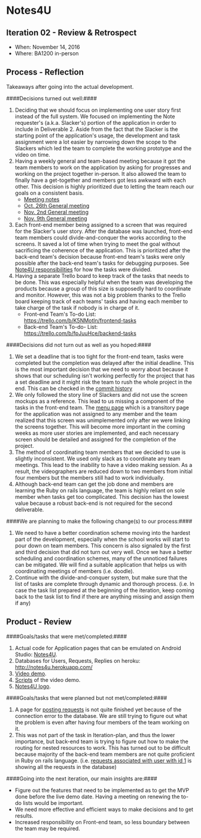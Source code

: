 # Notes4U

## Iteration 02 - Review & Retrospect

 * When: November 14, 2016
 * Where: BA1200 in-person

## Process - Reflection

Takeaways after going into the actual development.

####Decisions turned out well:####

 1. Deciding that we should focus on implementing one user story first instead of the full system. We focused on implementing the Note requester's (a.k.a. Slacker's) portion of the application in order to include in Deliverable 2. Aside from the fact that the Slacker is the starting point of the application's usage, the development and task assignment were a lot easier by narrowing down the scope to the Slackers which led the team to complete the working prototype and the video on time.
 2. Having a weekly general and team-based meeting because it got the team members to work on the application by asking for progresses and working on the project together in-person. It also allowed the team to finally have a get-together and members got less awkward with each other. This decision is highly prioritized due to letting the team reach our goals on a consistent basis.
    * [Meeting notes](https://github.com/csc301-fall-2016/project-team-19/tree/master/meeting_notes)
    * [Oct. 26th General meeting](https://trello.com/b/DNriMWwi/iteration-3-meeting-notes)
    * [Nov. 2nd General meeting](https://trello.com/b/4HBqngjm/iteration-4-meeting-notes)
    * [Nov. 9th General meeting](https://trello.com/b/pA00rNHs/iteration-meeting-5)
 3. Each front-end member being assigned to a screen that was required for the Slacker's user story. After the database was launched, front-end team members could divide-and-conquer the works according to the screens. It saved a lot of time when trying to meet the goal without sacrificing the coherence of the application. This is prioritized after the back-end team's decision because front-end team's tasks were only possible after the back-end team's tasks for debugging purposes. See [Note4U responsibilities](https://github.com/csc301-fall-2016/project-team-19/tree/master/Notes4U) for how the tasks were divided.
 4. Having a separate Trello board to keep track of the tasks that needs to be done. This was especially helpful when the team was developing the products because a group of this size is supposedly hard to coordinate and monitor. However, this was not a big problem thanks to the Trello board keeping track of each teams' tasks and having each member to take charge of the task if nobody is in charge of it.
    * Front-end Team's To-do List: https://trello.com/b/K5NMotln/frontend-tasks
    * Back-end Team's To-do- List: https://trello.com/b/fpJuuHce/backend-tasks




####Decisions did not turn out as well as you hoped:####

 1. We set a deadline that is too tight for the front-end team, tasks were completed but the completion was delayed after the initial deadline. This is the most important decision that we need to worry about because it shows that our scheduling isn't working perfectly for the project that has a set deadline and it might risk the team to rush the whole project in the end. This can be checked in the [commit history](https://github.com/csc301-fall-2016/project-team-19/commits/master)
 2. We only followed the story line of Slackers and did not use the screen mockups as a reference. This lead to us missing a component of the tasks in the front-end team. The [menu page](https://github.com/csc301-fall-2016/project-team-19/blob/master/Notes4U/app/src/main/java/team19/notes4u/MainActivity.java) which is a transitory page for the application was not assigned to any member and the team realized that this screen was unimplemented only after we were linking the screens together. This will become more important in the coming weeks as more user stories are implemented, and each necessary screen should be detailed and assigned for the completion of the project.
 3. The method of coordinating team members that we decided to use is slightly inconsistent. We used only slack as to coordinate any team meetings. This lead to the inability to have a video making session. As a result, the videographers are reduced down to two members from initial four members but the members still had to work individually.
 4. Although back-end team can get the job done and members are learning the Ruby on rails language, the team is highly reliant on sole member when tasks get too complicated. This decision has the lowest value because a robust back-end is not required for the second deliverable.

####We are planning to make the following change(s) to our process:####

 1. We need to have a better coordination scheme moving into the hardest part of the development, especially when the school works will start to pour down on team members. This concern is also signaled by the first and third decision that did not turn out very well. Once we have a better scheduling and coordination schemes, many of the unnoticed failures can be mitigated. We will find a suitable application that helps us with coordinating meetings of members (i.e. doodle). 
 2. Continue with the divide-and-conquer system, but make sure that the list of tasks are complete through dynamic and thorough process. (i.e. In case the task list prepared at the beginning of the iteration, keep coming back to the task list to find if there are anything missing and assign them if any)
 
 
## Product - Review

####Goals/tasks that were met/completed:####

 1. Actual code for Application pages that can be emulated on Android Studio: [Notes4U](https://github.com/csc301-fall-2016/project-team-19/tree/master/Notes4U).
 2. Databases for Users, Requests, Replies on heroku: http://notes4u.herokuapp.com/
 3. [Video demo](https://github.com/csc301-fall-2016/project-team-19/blob/master/deliverables/videodemofinal.mp4).
 4. [Scripts](https://github.com/csc301-fall-2016/project-team-19/blob/master/artifacts/script.txt) of the video demo.
 5. [Notes4U logo](https://github.com/csc301-fall-2016/project-team-19/blob/master/Notes4U/app/src/main/res/drawable/logo2.png).

####Goals/tasks that were planned but not met/completed:####

 1. A page for [posting requests](https://github.com/csc301-fall-2016/project-team-19/blob/master/Notes4U/app/src/main/java/team19/notes4u/PostActivity.java) is not quite finished yet because of the connection error to the database. We are still trying to figure out what the problem is even after having four members of the team working on it.
 2. This was not part of the task in Iteration-plan, and thus the lower importance, but back-end team is trying to figure out how to make the routing for nested resources to work. This has turned out to be difficult because majority of the back-end team members are not quite proficient in Ruby on rails language. (i.e. [requests associated with user with id 1](http://notes4u.herokuapp.com/users/1/requests) is showing all the requests in the database)


####Going into the next iteration, our main insights are:####
 * Figure out the features that need to be implemented as to get the MVP done before the live demo date. Having a meeting on  renewing the to-do lists would be important. 
 * We need more effective and efficient ways to make decisions and to get results.
 * Increased responsibility on Front-end team, so less boundary between the team may be required.
